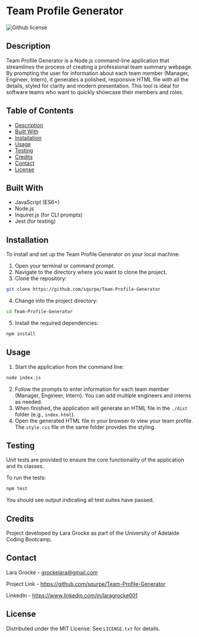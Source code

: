 
# Team Profile Generator

![Github license](https://img.shields.io/badge/License-MIT-yellow)

## Description

Team Profile Generator is a Node.js command-line application that streamlines the process of creating a professional team summary webpage. By prompting the user for information about each team member (Manager, Engineer, Intern), it generates a polished, responsive HTML file with all the details, styled for clarity and modern presentation. This tool is ideal for software teams who want to quickly showcase their members and roles.

## Table of Contents
- [Description](#description)
- [Built With](#built-with)
- [Installation](#installation)
- [Usage](#usage)
- [Testing](#testing)
- [Credits](#credits)
- [Contact](#contact)
- [License](#license)

## Built With
- JavaScript (ES6+)
- Node.js
- Inquirer.js (for CLI prompts)
- Jest (for testing)

## Installation

To install and set up the Team Profile Generator on your local machine:

1. Open your terminal or command prompt.
2. Navigate to the directory where you want to clone the project.
3. Clone the repository:
  ```bash
  git clone https://github.com/squrpe/Team-Profile-Generator
  ```
4. Change into the project directory:
  ```bash
  cd Team-Profile-Generator
  ```
5. Install the required dependencies:
  ```bash
  npm install
  ```

## Usage

1. Start the application from the command line:
  ```bash
  node index.js
  ```
2. Follow the prompts to enter information for each team member (Manager, Engineer, Intern). You can add multiple engineers and interns as needed.
3. When finished, the application will generate an HTML file in the `./dist` folder (e.g., `index.html`).
4. Open the generated HTML file in your browser to view your team profile. The `style.css` file in the same folder provides the styling.

## Testing

Unit tests are provided to ensure the core functionality of the application and its classes.

To run the tests:
```bash
npm test
```
You should see output indicating all test suites have passed.

## Credits

Project developed by Lara Grocke as part of the University of Adelaide Coding Bootcamp.

## Contact

  Lara Grocke - [grockelara@gmail.com](grockelara@gmail.com)
  
  Project Link - https://github.com/squrpe/Team-Profile-Generator

  LinkedIn - https://www.linkedin.com/in/laragrocke001

## License

Distributed under the MIT License. See `LICENSE.txt` for details.

